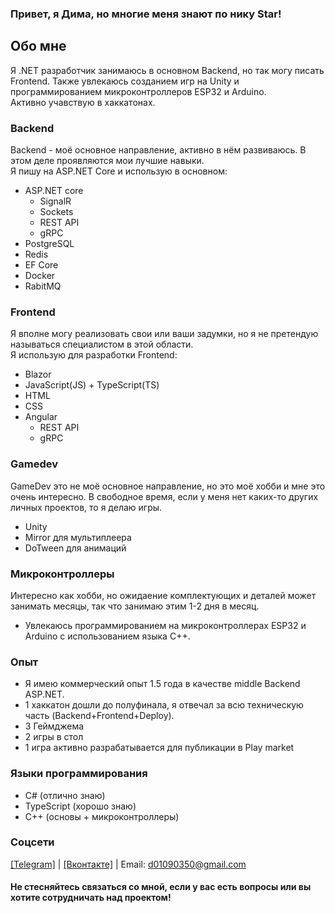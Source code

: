 ### Привет, я Дима, но многие меня знают по нику Star!
## Обо мне
Я .NET разработчик занимаюсь в основном Backend, но так могу писать Frontend. Также увлекаюсь созданием игр на Unity и программированием микроконтроллеров ESP32 и Arduino. </br>
Активно учавствую в хаккатонах.
### Backend
Backend - моё основное направление, активно в нём развиваюсь. В этом деле проявляются мои лучшие навыки. </br>
Я пишу на ASP.NET Core и использую в основном:
- ASP.NET core
  - SignalR
  - Sockets
  - REST API
  - gRPC
- PostgreSQL
- Redis
- EF Core
- Docker
- RabitMQ
### Frontend
Я вполне могу реализовать свои или ваши задумки, но я не претендую называться специалистом в этой области. </br>
Я использую для разработки Frontend:
- Blazor
- JavaScript(JS) + TypeScript(TS)
- HTML
- CSS
- Angular
  - REST API
  - gRPC
### Gamedev
GameDev это не моё основное направление, но это моё хобби и мне это очень интересно. В свободное время, если у меня нет каких-то других личных проектов, то я делаю игры.
- Unity
- Mirror для мультиплеера
- DoTween для анимаций
### Микроконтроллеры
Интересно как хобби, но ожидаение комплектующих и деталей может занимать месяцы, так что занимаю этим 1-2 дня в месяц.
- Увлекаюсь программированием на микроконтроллерах ESP32 и Arduino с использованием языка C++.
### Опыт
- Я имею коммерческий опыт 1.5 года в качестве middle Backend ASP.NET.
- 1 хаккатон дошли до полуфинала, я отвечал за всю техническую часть (Backend+Frontend+Deploy).
- 3 Геймджема
- 2 игры в стол
- 1 игра активно разрабатывается для публикации в Play market
### Языки программирования
- C# (отлично знаю)
- TypeScript (хорошо знаю)
- C++ (основы + микроконтроллеры)

### Соцсети
<a href="https://t.me/Stark1Iler">[Telegram]<a/> | <a href="https://vk.com/25starkiller25">[Вконтакте]<a/> |
Email: d01090350@gmail.com

#### Не стесняйтесь связаться со мной, если у вас есть вопросы или вы хотите сотрудничать над проектом!
